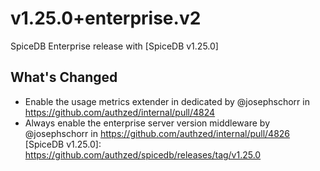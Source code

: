 # v1.25.0+enterprise.v2

SpiceDB Enterprise release with [SpiceDB v1.25.0]
## What's Changed

* Enable the usage metrics extender in dedicated by @josephschorr in https://github.com/authzed/internal/pull/4824
* Always enable the enterprise server version middleware by @josephschorr in https://github.com/authzed/internal/pull/4826
[SpiceDB v1.25.0]: https://github.com/authzed/spicedb/releases/tag/v1.25.0
